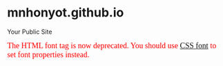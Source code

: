 mnhonyot.github.io
=====================

Your Public Site
<p><color=#FF34B3" 
To get started, open the index.html file to find instructions and examples. You'll start your editing there!
#Maggie Honyotski#
**Toby**
##Live life to the fullest##
![mnhonyot.github.io](https://encrypted-tbn1.gstatic.com/images?q=tbn:ANd9GcSw0HBuuAL45p1DY1rLcP3hHy_N_VPQn356BielrXCf2-xivOkZ)
[GitHub](https://help.github.com/articles/markdown-basics)
<p><font face="cursive,serif" color="#FF0000" size="4">The HTML font tag is now deprecated. You should use <a href="/css/properties/css_font.cfm" target="_blank">CSS font</a> to set font properties instead.</font></p>
